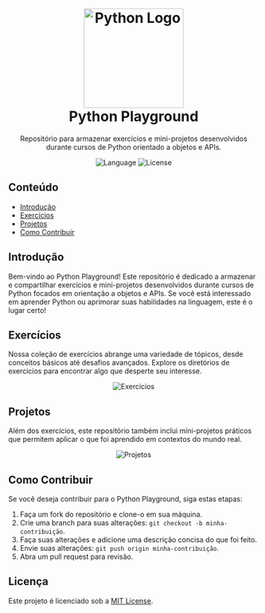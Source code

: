 <!-- Título -->
<h1 align="center">
  <img src="https://www.python.org/static/community_logos/python-logo-master-v3-TM.png" alt="Python Logo" width="200">
  <br>
  Python Playground
</h1>

<!-- Descrição -->
<p align="center">Repositório para armazenar exercícios e mini-projetos desenvolvidos durante cursos de Python orientado a objetos e APIs.</p>

<!-- Badges -->
<p align="center">
  <img src="https://img.shields.io/badge/language-Python-blue.svg" alt="Language">
  <img src="https://img.shields.io/github/license/seu-usuario/nome-do-repositorio.svg" alt="License">
</p>

<!-- Conteúdo -->
## Conteúdo

- [Introdução](#introdução)
- [Exercícios](#exercícios)
- [Projetos](#projetos)
- [Como Contribuir](#como-contribuir)

<!-- Introdução -->
## Introdução

Bem-vindo ao Python Playground! Este repositório é dedicado a armazenar e compartilhar exercícios e mini-projetos desenvolvidos durante cursos de Python focados em orientação a objetos e APIs. Se você está interessado em aprender Python ou aprimorar suas habilidades na linguagem, este é o lugar certo!

<!-- Exercícios -->
## Exercícios

Nossa coleção de exercícios abrange uma variedade de tópicos, desde conceitos básicos até desafios avançados. Explore os diretórios de exercícios para encontrar algo que desperte seu interesse.

<p align="center">
  <img src="https://media.giphy.com/media/KAq5w47R9rmTuvWOWa/giphy.gif" alt="Exercícios">
</p>

<!-- Projetos -->
## Projetos

Além dos exercícios, este repositório também inclui mini-projetos práticos que permitem aplicar o que foi aprendido em contextos do mundo real.

<p align="center">
  <img src="https://media.giphy.com/media/3o7btNa0RUYa5E7iiQ/giphy.gif" alt="Projetos">
</p>

<!-- Como Contribuir -->
## Como Contribuir

Se você deseja contribuir para o Python Playground, siga estas etapas:

1. Faça um fork do repositório e clone-o em sua máquina.
2. Crie uma branch para suas alterações: `git checkout -b minha-contribuição`.
3. Faça suas alterações e adicione uma descrição concisa do que foi feito.
4. Envie suas alterações: `git push origin minha-contribuição`.
5. Abra um pull request para revisão.

<!-- Rodapé -->
## Licença

Este projeto é licenciado sob a [MIT License](LICENSE).
